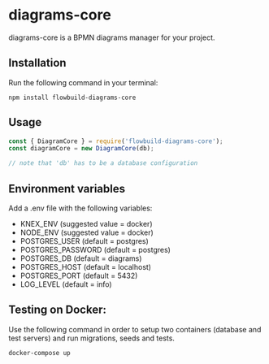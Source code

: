 # diagrams-core

diagrams-core is a BPMN diagrams manager for your project.

## Installation

Run the following command in your terminal:
```
npm install flowbuild-diagrams-core
```

## Usage

```js
const { DiagramCore } = require('flowbuild-diagrams-core');
const diagramCore = new DiagramCore(db);

// note that 'db' has to be a database configuration
```

## Environment variables

Add a .env file with the following variables:

- KNEX_ENV (suggested value = docker)
- NODE_ENV (suggested value = docker)
- POSTGRES_USER (default = postgres)
- POSTGRES_PASSWORD (default = postgres)
- POSTGRES_DB (default = diagrams)
- POSTGRES_HOST (default = localhost)
- POSTGRES_PORT (default = 5432)
- LOG_LEVEL (default = info)

## Testing on Docker:

Use the following command in order to setup two containers (database and test servers) 
and run migrations, seeds and tests.

```
docker-compose up
``` 